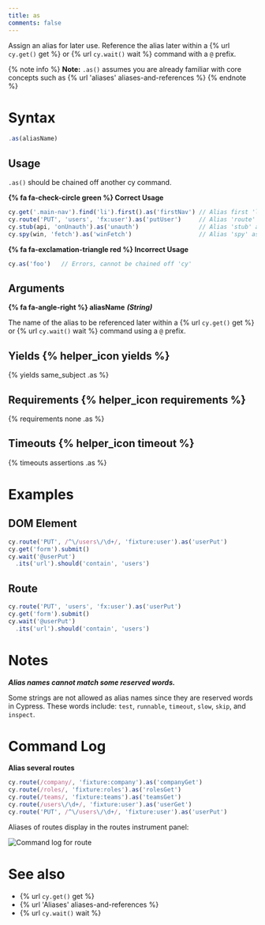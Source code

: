 ```yaml
---
title: as
comments: false
---
```


Assign an alias for later use. Reference the alias later within a {% url `cy.get()` get %} or {% url `cy.wait()` wait %} command with a `@` prefix.

{% note info %}
**Note:** `.as()` assumes you are already familiar with core concepts such as {% url 'aliases' aliases-and-references %}
{% endnote %}

# Syntax

```javascript
.as(aliasName)
```

## Usage

`.as()` should be chained off another cy command.

**{% fa fa-check-circle green %} Correct Usage**

```javascript
cy.get('.main-nav').find('li').first().as('firstNav') // Alias first 'li' as @firstNav
cy.route('PUT', 'users', 'fx:user').as('putUser')     // Alias 'route' as @putUser   
cy.stub(api, 'onUnauth').as('unauth')                 // Alias 'stub' as @unauth   
cy.spy(win, 'fetch').as('winFetch')                   // Alias 'spy' as @winFetch  
```

**{% fa fa-exclamation-triangle red %} Incorrect Usage**

```javascript
cy.as('foo')   // Errors, cannot be chained off 'cy'
```

## Arguments

**{% fa fa-angle-right %} aliasName** ***(String)***

The name of the alias to be referenced later within a {% url `cy.get()` get %} or {% url `cy.wait()` wait %} command using a `@` prefix.

## Yields {% helper_icon yields %}

{% yields same_subject .as %}

## Requirements {% helper_icon requirements %}

{% requirements none .as %}

## Timeouts {% helper_icon timeout %}

{% timeouts assertions .as %}

# Examples

## DOM Element

```javascript
cy.route('PUT', /^\/users\/\d+/, 'fixture:user').as('userPut')
cy.get('form').submit()
cy.wait('@userPut')
  .its('url').should('contain', 'users')
```

## Route

```javascript
cy.route('PUT', 'users', 'fx:user').as('userPut')
cy.get('form').submit()
cy.wait('@userPut')
  .its('url').should('contain', 'users')
```

# Notes

***Alias names cannot match some reserved words.***

Some strings are not allowed as alias names since they are reserved words in Cypress. These words include: `test`, `runnable`, `timeout`, `slow`, `skip`, and `inspect`.

# Command Log

**Alias several routes**

```javascript
cy.route(/company/, 'fixture:company').as('companyGet')
cy.route(/roles/, 'fixture:roles').as('rolesGet')
cy.route(/teams/, 'fixture:teams').as('teamsGet')
cy.route(/users\/\d+/, 'fixture:user').as('userGet')
cy.route('PUT', /^\/users\/\d+/, 'fixture:user').as('userPut')
```

Aliases of routes display in the routes instrument panel:

![Command log for route](/img/api/as/routes-table-in-command-log.png)

# See also

- {% url `cy.get()` get %}
- {% url 'Aliases' aliases-and-references %}
- {% url `cy.wait()` wait %}
